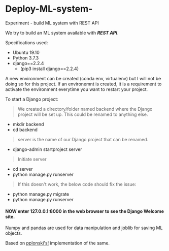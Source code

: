 # Deploy-ML-system-
Experiment - build ML system with REST API



[//]: # "Comment"
[//]: # (Comment)
[//]: # (This may be the most platform independent comment)
[comment]: <> (This is a comment, it will not be included)



We try to build an ML system available with _**REST API**_.

Specifications used:
* Ubuntu 19.10
* Python 3.7.3 
* django==2.2.4 
	* (pip3 install django==2.2.4)

A new environment can be created (conda env, virtualenv) but I will not be doing so for this project. If an environemnt is created, it is a requirement to activate the environment everytime you want to restart your project. 

To start a Django project:

> We created a directory/folder named backend where the Django project will be set up. This could be renamed to anything else.

* mkdir backend
* cd backend  <!--- change directory to project folder -->

>server is the name of our Django project that can be renamed.

* django-admin startproject server

>Initiate server

* cd server
* python manage.py runserver 

> If this doesn't work, the below code should fix the issue:

* python manage.py migrate
* python manage.py runserver

#### NOW enter 127.0.0.1:8000 in the web browser to see the Django Welcome site.


Numpy and pandas are used for data manipulation and joblib for saving ML objects.






Based on [pplonski's!](https://github.com/pplonski/my_ml_service) implementation of the same. 
